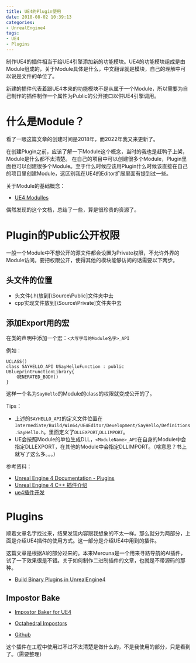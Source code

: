 ```yaml
---
title: UE4的Plugin使用
date: 2018-08-02 10:39:13
categories:
- UnrealEngine4
tags:
- UE4
- Plugins
---
```

制作UE4的插件相当于给UE4引擎添加新的功能模块。UE4的功能模块组成是由Module组成的，关于Module具体是什么，中文翻译就是模块，自己的理解中可以说是文件的单位了。

新建的插件代表着跟UE4本来的功能模块不是从属于一个Module，所以需要为自己制作的插件制作一个属性为Public的公开接口以供UE4引擎调用。

<!--more-->

# 什么是Module？
看了一眼这篇文章的创建时间是2018年，而2022年我又来更新了。

在创建Plugin之前，应该了解一下Module这个概念，当时的我也是赶鸭子上架，Module是什么都不太清楚。
在自己的项目中可以创建很多个Module，Plugin里面也可以创建很多个Module。至于什么时候应该用Plugin什么时候该直接在自己的项目里创建Module，这区别我在UE4的Editor扩展里面有提到过一些。

关于Module的基础概念：
- [UE4 Modulles](https://docs.google.com/presentation/d/1rSFFQk7RxNAHevROfVvUNviUfIntLkO_HpdvzHLkNEs/view#slide=id.g6e0e4b3bcf_5_213)

偶然发现的这个文档，总结了一些，算是很珍贵的资源了。


# Plugin的Public公开权限
一般一个Module中不想公开的源文件都会设置为Private权限，不允许外界的Module访问。要把权限公开，使得其他的模块能够访问的话需要以下两步。

## 头文件的位置
- 头文件(.h)放到[<ModuleDirectory>\Source\Public\]文件夹中去
- cpp实现文件放到[<ModuleDirectory>\Source\Private\]文件夹中去

## 添加Export用的宏
在类的声明中添加一个宏：`<大写字母的Module名字>_API`

例如：
```
UCLASS()
class SAYHELLO_API USayHelloFunction : public UBlueprintFunctionLibrary{
    GENERATED_BODY()
}
```
这样一个名为`SayHello`的Module的class的权限就变成公开的了。

Tips：
- 上述的`SAYHELLO_API`的定义文件位置在`Intermediate/Build/Win64/UE4Editor/Development/SayHello/Definitions.SayHello.h`。里面定义了`DLLEXPORT`,`DLLIMPORT`。
- UE会按照Module的单位生成DLL，`<ModuleName>_API`在自身的Module中会指定DLLEXPORT，在其他的Module中会指定DLLIMPORT。（啥意思？书上就写了这么多。。。）


参考资料：
- [Unreal Engine 4 Documentation - Plugins](http://api.unrealengine.com/INT/Programming/Plugins/index.html)
- [Unreal Engine 4 C++ 插件介绍](https://blog.csdn.net/qq_20309931/article/details/53584075)
- [ue4插件开发](https://blog.csdn.net/yangxuan0261/article/details/52098104)

# Plugins
顺着文章名字找过来，结果发现内容跟我想象的不太一样。那么就分为两部分，上面是介绍UE4插件的使用方式。这一部分是介绍UE4中用到的插件。

这篇文章是根据AI的部分过来的。本来Mercuna是一个用来寻路导航的AI插件，试了一下效果很是不错。关于如何制作二进制插件的文章，也就是不带源码的那种。
- [Build Binary Plugins in UnrealEngine4](https://mercuna.com/building-binary-plugins-in-unreal-engine-4/)

## Impostor Bake
- [Impostor Baker for UE4](https://80.lv/articles/impostor-baker-for-ue4/)

- [Octahedral Impostors](https://shaderbits.com/blog/octahedral-impostors/)
- [Github](https://github.com/ictusbrucks/ImpostorBaker)

这个插件在工程中使用过不过不太清楚是做什么的，不是我使用的部分，只是看到了。（需要整理）
